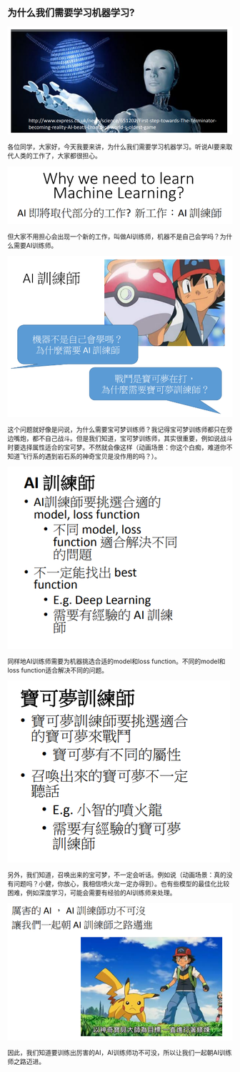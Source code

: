 
##  为什么我们需要学习机器学习?

![](res/chapter2-1.png)

各位同学，大家好，今天我要来讲，为什么我们需要学习机器学习。听说AI要来取代人类的工作了，大家都很担心。

![](res/chapter2-2.png)

但大家不用担心会出现一个新的工作，叫做AI训练师，机器不是自己会学吗？为什么需要AI训练师。

![](res/chapter2-3.png)

这个问题就好像是问说，为什么需要宝可梦训练师？我记得宝可梦训练师都只在旁边嘴炮，都不自己战斗。但是我们知道，宝可梦训练师，其实很重要，例如说战斗时要选择属性适合的宝可梦。不然就会像这样（动画场景：你这个白痴，难道你不知道飞行系的遇到岩石系的神奇宝贝是没作用的吗？）。

![](res/chapter2-4.png)

同样地AI训练师需要为机器挑选合适的model和loss function。不同的model和loss function适合解决不同的问题。

![](res/chapter2-5.png)

另外，我们知道，召唤出来的宝可梦，不一定会听话。例如说（动画场景：真的没有问题吗？小健，你放心，我相信喷火龙一定办得到）。也有些模型的最佳化比较困难，例如深度学习，可能会需要有经验的AI训练师来处理。

![](res/chapter2-6.png)

因此，我们知道要训练出厉害的AI，AI训练师功不可没，所以让我们一起朝AI训练师之路迈进。
